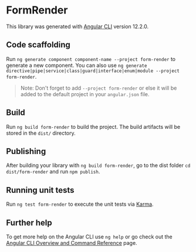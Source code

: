# FormRender

This library was generated with [Angular CLI](https://github.com/angular/angular-cli) version 12.2.0.

## Code scaffolding

Run `ng generate component component-name --project form-render` to generate a new component. You can also use `ng generate directive|pipe|service|class|guard|interface|enum|module --project form-render`.
> Note: Don't forget to add `--project form-render` or else it will be added to the default project in your `angular.json` file. 

## Build

Run `ng build form-render` to build the project. The build artifacts will be stored in the `dist/` directory.

## Publishing

After building your library with `ng build form-render`, go to the dist folder `cd dist/form-render` and run `npm publish`.

## Running unit tests

Run `ng test form-render` to execute the unit tests via [Karma](https://karma-runner.github.io).

## Further help

To get more help on the Angular CLI use `ng help` or go check out the [Angular CLI Overview and Command Reference](https://angular.io/cli) page.
